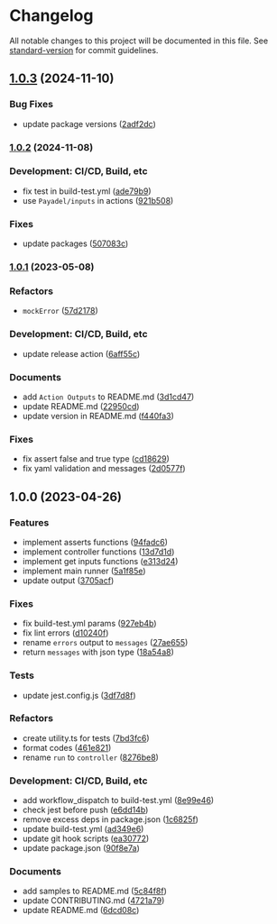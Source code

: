 # Changelog

All notable changes to this project will be documented in this file. See
[standard-version](https://github.com/conventional-changelog/standard-version)
for commit guidelines.

## [1.0.3](https://github.com/Payadel/assert/compare/v1.0.2...v1.0.3) (2024-11-10)

### Bug Fixes

- update package versions
  ([2adf2dc](https://github.com/Payadel/assert/commit/2adf2dca8aba5b9e6ee19ce639220a711af8d3c2))

### [1.0.2](https://github.com/Payadel/assert/compare/v1.0.1...v1.0.2) (2024-11-08)

### Development: CI/CD, Build, etc

- fix test in build-test.yml
  ([ade79b9](https://github.com/Payadel/assert/commit/ade79b9da07d69b5bc86dfc57e665f43e50bf10d))
- use `Payadel/inputs` in actions
  ([921b508](https://github.com/Payadel/assert/commit/921b5086cc7e23d294b6bec110e903da46f2e0a8))

### Fixes

- update packages
  ([507083c](https://github.com/Payadel/assert/commit/507083cfc0a66343c2ef51c3402e3d19d4cbc0d6))

### [1.0.1](https://github.com/Payadel/assert/compare/v1.0.0...v1.0.1) (2023-05-08)

### Refactors

- `mockError`
  ([57d2178](https://github.com/Payadel/assert/commit/57d2178142b5e0a3c40770e8e331a75f6488f1f5))

### Development: CI/CD, Build, etc

- update release action
  ([6aff55c](https://github.com/Payadel/assert/commit/6aff55c1cfb64a83c2c8e28156152e9b8b21078f))

### Documents

- add `Action Outputs` to README.md
  ([3d1cd47](https://github.com/Payadel/assert/commit/3d1cd471af203f1c2f08b36bbddee875f010da42))
- update README.md
  ([22950cd](https://github.com/Payadel/assert/commit/22950cde25b26209e02815b9e5e81bd6019dc276))
- update version in README.md
  ([f440fa3](https://github.com/Payadel/assert/commit/f440fa3a83ebc2a0cb16bfa8b1cf555856c2b96f))

### Fixes

- fix assert false and true type
  ([cd18629](https://github.com/Payadel/assert/commit/cd1862956f1b6ff82361c77aafe07c4cbe435e95))
- fix yaml validation and messages
  ([2d0577f](https://github.com/Payadel/assert/commit/2d0577f7be7c4b904f5de27b45788733e5681d69))

## 1.0.0 (2023-04-26)

### Features

- implement asserts functions
  ([94fadc6](https://github.com/Payadel/assert/commit/94fadc603d8db46ab95de68708dfdf444ba25cf2))
- implement controller functions
  ([13d7d1d](https://github.com/Payadel/assert/commit/13d7d1d02446e7cc6bb10526c956ae15273865b4))
- implement get inputs functions
  ([e313d24](https://github.com/Payadel/assert/commit/e313d24a9c3497abb8b37f70a42e98fd60988124))
- implement main runner
  ([5a1f85e](https://github.com/Payadel/assert/commit/5a1f85e468b1463e7ff6bc82e330aeb2181b494a))
- update output
  ([3705acf](https://github.com/Payadel/assert/commit/3705acfaae757b3ccdee1578abc49748aef54eeb))

### Fixes

- fix build-test.yml params
  ([927eb4b](https://github.com/Payadel/assert/commit/927eb4bf834ee5264c9ee5c7456ebde0170ee632))
- fix lint errors
  ([d10240f](https://github.com/Payadel/assert/commit/d10240fc24a1e412f966a2dd712da59ad231f619))
- rename `errors` output to `messages`
  ([27ae655](https://github.com/Payadel/assert/commit/27ae655c441527fc3e628c8a72371e2c2b2f6c96))
- return `messages` with json type
  ([18a54a8](https://github.com/Payadel/assert/commit/18a54a8b6caa947cd0f448f8e90a6ba7fc03cdb1))

### Tests

- update jest.config.js
  ([3df7d8f](https://github.com/Payadel/assert/commit/3df7d8f6fcd57812e7ef97fd89f74c56f5b23b7c))

### Refactors

- create utility.ts for tests
  ([7bd3fc6](https://github.com/Payadel/assert/commit/7bd3fc6e8ff601b57b106ab5e900d89c1aafd2a2))
- format codes
  ([461e821](https://github.com/Payadel/assert/commit/461e821240cc0b322a8e401e326ed535fc4dc7f2))
- rename `run` to `controller`
  ([8276be8](https://github.com/Payadel/assert/commit/8276be855690a1784d8808474a4bfad43368572b))

### Development: CI/CD, Build, etc

- add workflow_dispatch to build-test.yml
  ([8e99e46](https://github.com/Payadel/assert/commit/8e99e46d164f350620f545740236ae77d02f281a))
- check jest before push
  ([e6dd14b](https://github.com/Payadel/assert/commit/e6dd14bb92825b8e89889345d24b55b8b43c3fb6))
- remove excess deps in package.json
  ([1c6825f](https://github.com/Payadel/assert/commit/1c6825faff77340c5067fda88d564d8bd20b40bd))
- update build-test.yml
  ([ad349e6](https://github.com/Payadel/assert/commit/ad349e63d62f321333dd53cb04df2e7f9daf3a44))
- update git hook scripts
  ([ea30772](https://github.com/Payadel/assert/commit/ea3077249d1a84df3ddf8573425b2cf04fd3f12b))
- update package.json
  ([90f8e7a](https://github.com/Payadel/assert/commit/90f8e7aeabaacddbf51d5ee2d29ca8e72a6c389d))

### Documents

- add samples to README.md
  ([5c84f8f](https://github.com/Payadel/assert/commit/5c84f8f2f79445938d01b622734a21656fffa7d6))
- update CONTRIBUTING.md
  ([4721a79](https://github.com/Payadel/assert/commit/4721a7964f5993975625f143386d7390fd502abe))
- update README.md
  ([6dcd08c](https://github.com/Payadel/assert/commit/6dcd08c6f8a0d7538deabbf96b6cdfbe3663f929))
